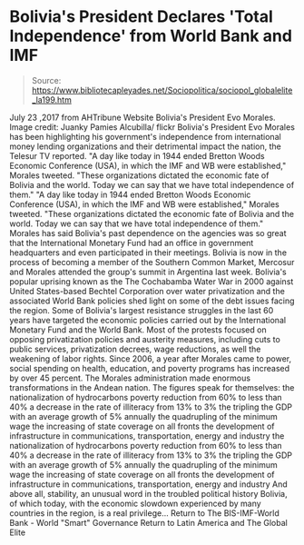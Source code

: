 # Bolivia's President Declares 'Total Independence' from World Bank and IMF

> Source: https://www.bibliotecapleyades.net/Sociopolitica/sociopol_globalelite_la199.htm

July 23 ,2017
from AHTribune Website
Bolivia's President Evo Morales.
Image credit: Juanky Pamies Alcubilla/ flickr
Bolivia's President Evo Morales has been highlighting his government's independence from international money lending organizations and their detrimental impact the nation, the Telesur TV reported.
"A day like today in 1944 ended Bretton Woods Economic Conference (USA), in which the IMF and WB were established," Morales tweeted. "These organizations dictated the economic fate of Bolivia and the world. Today we can say that we have total independence of them."
"A day like today in 1944 ended Bretton Woods Economic Conference (USA), in which the IMF and WB were established," Morales tweeted.
"These organizations dictated the economic fate of Bolivia and the world. Today we can say that we have total independence of them."
Morales has said Bolivia's past dependence on the agencies was so great that the International Monetary Fund had an office in government headquarters and even participated in their meetings. Bolivia is now in the process of becoming a member of the Southern Common Market, Mercosur and Morales attended the group's summit in Argentina last week. Bolivia's popular uprising known as the The Cochabamba Water War in 2000 against United States-based Bechtel Corporation over water privatization and the associated World Bank policies shed light on some of the debt issues facing the region. Some of Bolivia's largest resistance struggles in the last 60 years have targeted the economic policies carried out by the International Monetary Fund and the World Bank. Most of the protests focused on opposing privatization policies and austerity measures, including cuts to public services, privatization decrees, wage reductions, as well the weakening of labor rights. Since 2006, a year after Morales came to power, social spending on health, education, and poverty programs has increased by over 45 percent. The Morales administration made enormous transformations in the Andean nation.
The figures speak for themselves:
the nationalization of hydrocarbons poverty reduction from 60% to less than 40% a decrease in the rate of illiteracy from 13% to 3% the tripling the GDP with an average growth of 5% annually the quadrupling of the minimum wage the increasing of state coverage on all fronts the development of infrastructure in communications, transportation, energy and industry
the nationalization of hydrocarbons
poverty reduction from 60% to less than 40%
a decrease in the rate of illiteracy from 13% to 3%
the tripling the GDP with an average growth of 5% annually
the quadrupling of the minimum wage
the increasing of state coverage on all fronts
the development of infrastructure in communications, transportation, energy and industry
And above all, stability, an unusual word in the troubled political history Bolivia, of which today, with the economic slowdown experienced by many countries in the region, is a real privilege...
Return to The BIS-IMF-World Bank - World "Smart" Governance
Return to Latin America and The Global Elite
